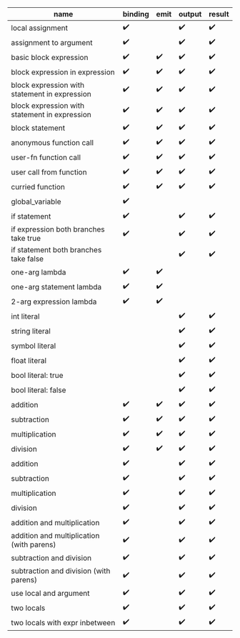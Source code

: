 | name                                          | binding            | emit               | output             | result             |
|---|---|---|---|---|
| local assignment                              | :heavy_check_mark: |                    | :heavy_check_mark: | :heavy_check_mark: |
| assignment to argument                        | :heavy_check_mark: |                    | :heavy_check_mark: | :heavy_check_mark: |
| basic block expression                        | :heavy_check_mark: | :heavy_check_mark: | :heavy_check_mark: | :heavy_check_mark: |
| block expression in expression                | :heavy_check_mark: | :heavy_check_mark: | :heavy_check_mark: | :heavy_check_mark: |
| block expression with statement in expression | :heavy_check_mark: | :heavy_check_mark: | :heavy_check_mark: | :heavy_check_mark: |
| block expression with statement in expression | :heavy_check_mark: | :heavy_check_mark: | :heavy_check_mark: | :heavy_check_mark: |
| block statement                               | :heavy_check_mark: | :heavy_check_mark: | :heavy_check_mark: | :heavy_check_mark: |
| anonymous function call                       | :heavy_check_mark: | :heavy_check_mark: | :heavy_check_mark: | :heavy_check_mark: |
| user-fn function call                         | :heavy_check_mark: | :heavy_check_mark: | :heavy_check_mark: | :heavy_check_mark: |
| user call from function                       | :heavy_check_mark: | :heavy_check_mark: | :heavy_check_mark: | :heavy_check_mark: |
| curried function                              | :heavy_check_mark: | :heavy_check_mark: | :heavy_check_mark: | :heavy_check_mark: |
| global_variable                               | :heavy_check_mark: |                    |                    |                    |
| if statement                                  | :heavy_check_mark: |                    | :heavy_check_mark: | :heavy_check_mark: |
| if expression both branches take true         | :heavy_check_mark: |                    | :heavy_check_mark: | :heavy_check_mark: |
| if statement both branches take false         |                    |                    | :heavy_check_mark: | :heavy_check_mark: |
| one-arg lambda                                | :heavy_check_mark: | :heavy_check_mark: |                    |                    |
| one-arg statement lambda                      | :heavy_check_mark: | :heavy_check_mark: |                    |                    |
| 2-arg expression lambda                       | :heavy_check_mark: | :heavy_check_mark: |                    |                    |
| int literal                                   |                    |                    | :heavy_check_mark: | :heavy_check_mark: |
| string literal                                |                    |                    | :heavy_check_mark: | :heavy_check_mark: |
| symbol literal                                |                    |                    | :heavy_check_mark: | :heavy_check_mark: |
| float literal                                 |                    |                    | :heavy_check_mark: | :heavy_check_mark: |
| bool literal: true                            |                    |                    | :heavy_check_mark: | :heavy_check_mark: |
| bool literal: false                           |                    |                    | :heavy_check_mark: | :heavy_check_mark: |
| addition                                      | :heavy_check_mark: | :heavy_check_mark: | :heavy_check_mark: | :heavy_check_mark: |
| subtraction                                   | :heavy_check_mark: | :heavy_check_mark: | :heavy_check_mark: | :heavy_check_mark: |
| multiplication                                | :heavy_check_mark: | :heavy_check_mark: | :heavy_check_mark: | :heavy_check_mark: |
| division                                      | :heavy_check_mark: | :heavy_check_mark: | :heavy_check_mark: | :heavy_check_mark: |
| addition                                      | :heavy_check_mark: |                    | :heavy_check_mark: | :heavy_check_mark: |
| subtraction                                   | :heavy_check_mark: |                    | :heavy_check_mark: | :heavy_check_mark: |
| multiplication                                | :heavy_check_mark: |                    | :heavy_check_mark: | :heavy_check_mark: |
| division                                      | :heavy_check_mark: |                    | :heavy_check_mark: | :heavy_check_mark: |
| addition and multiplication                   | :heavy_check_mark: |                    | :heavy_check_mark: | :heavy_check_mark: |
| addition and multiplication (with parens)     | :heavy_check_mark: |                    | :heavy_check_mark: | :heavy_check_mark: |
| subtraction and division                      | :heavy_check_mark: |                    | :heavy_check_mark: | :heavy_check_mark: |
| subtraction and division (with parens)        | :heavy_check_mark: |                    | :heavy_check_mark: | :heavy_check_mark: |
| use local and argument                        | :heavy_check_mark: |                    | :heavy_check_mark: | :heavy_check_mark: |
| two locals                                    | :heavy_check_mark: |                    | :heavy_check_mark: | :heavy_check_mark: |
| two locals with expr inbetween                | :heavy_check_mark: |                    | :heavy_check_mark: | :heavy_check_mark: |
